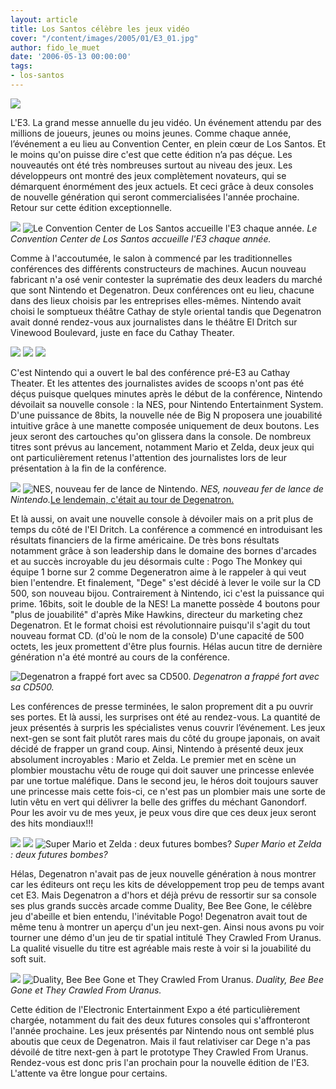```yaml
---
layout: article
title: Los Santos célèbre les jeux vidéo
cover: "/content/images/2005/01/E3_01.jpg"
author: fido_le_muet
date: '2006-05-13 00:00:00'
tags:
- los-santos
---
```


![](/content/images/2005/01/E3_01.jpg)

L'E3. La grand messe annuelle du jeu vidéo. Un événement attendu par des millions de joueurs, jeunes ou moins jeunes. Comme chaque année, l’événement a eu lieu au Convention Center, en plein cœur de Los Santos. Et le moins qu'on puisse dire c'est que cette édition n’a pas déçue. Les nouveautés ont été très nombreuses surtout au niveau des jeux. Les développeurs ont montré des jeux complètement novateurs, qui se démarquent énormément des jeux actuels. Et ceci grâce à deux consoles de nouvelle génération qui seront commercialisées l'année prochaine. Retour sur cette édition exceptionnelle.

![](/content/images/2005/01/E3_02.jpg)
![Le Convention Center de Los Santos accueille l'E3 chaque année.](/content/images/2005/01/E3_03.jpg)
_Le Convention Center de Los Santos accueille l'E3 chaque année._

Comme à l'accoutumée, le salon à commencé par les traditionnelles conférences des différents constructeurs de machines. Aucun nouveau fabricant n'a osé venir contester la suprématie des deux leaders du marché que sont Nintendo et Degenatron. Deux conférences ont eu lieu, chacune dans des lieux choisis par les entreprises elles-mêmes. Nintendo avait choisi le somptueux théâtre Cathay de style oriental tandis que Degenatron avait donné rendez-vous aux journalistes dans le théâtre El Dritch sur Vinewood Boulevard, juste en face du Cathay Theater.

![](/content/images/2005/01/Cathay_Nintendo.jpg)
![](/content/images/2005/01/El_Dritch_Degenatron.jpg)
![](/content/images/2005/01/Nintendo_Logo.jpg)

C'est Nintendo qui a ouvert le bal des conférence pré-E3 au Cathay Theater. Et les attentes des journalistes avides de scoops n'ont pas été déçus puisque quelques minutes après le début de la conférence, Nintendo dévoilait sa nouvelle console : la NES, pour Nintendo Entertainment System. D'une puissance de 8bits, la nouvelle née de Big N proposera une jouabilité intuitive grâce à une manette composée uniquement de deux boutons. Les jeux seront des cartouches qu'on glissera dans la console. De nombreux titres sont prévus au lancement, notamment Mario et Zelda, deux jeux qui ont particulièrement retenus l'attention des journalistes lors de leur présentation à la fin de la conférence.

![](/content/images/2005/01/NES_02.jpg)
![NES, nouveau fer de lance de Nintendo.](/content/images/2005/01/NES_01.jpg)
_NES, nouveau fer de lance de Nintendo._[Le lendemain, c'était au tour de Degenatron.](/content/images/2005/01/Degenatron_Logo.jpg)

Et là aussi, on avait une nouvelle console à dévoiler mais on a prit plus de temps du côté de l'El Dritch. La conférence a commencé en introduisant les résultats financiers de la firme américaine. De très bons résultats notamment grâce à son leadership dans le domaine des bornes d'arcades et au succès incroyable du jeu désormais culte : Pogo The Monkey qui équipe 1 borne sur 2 comme Degeneratron aime à le rappeler à qui veut bien l'entendre. Et finalement, "Dege" s'est décidé à lever le voile sur la CD 500, son nouveau bijou. Contrairement à Nintendo, ici c'est la puissance qui prime. 16bits, soit le double de la NES! La manette possède 4 boutons pour "plus de jouabilité" d'après Mike Hawkins, directeur du marketing chez Degenatron. Et le format choisi est révolutionnaire puisqu'il s'agit du tout nouveau format CD. (d'où le nom de la console) D'une capacité de 500 octets, les jeux promettent d'être plus fournis. Hélas aucun titre de dernière génération n'a été montré au cours de la conférence.

![Degenatron a frappé fort avec sa CD500.](/content/images/2005/01/CD500_02.jpg)
_Degenatron a frappé fort avec sa CD500._

Les conférences de presse terminées, le salon proprement dit a pu ouvrir ses portes. Et là aussi, les surprises ont été au rendez-vous. La quantité de jeux présentés à surpris les spécialistes venus couvrir l’événement. Les jeux next-gen se sont fait plutôt rares mais du côté du groupe japonais, on avait décidé de frapper un grand coup. Ainsi, Nintendo à présenté deux jeux absolument incroyables : Mario et Zelda. Le premier met en scène un plombier moustachu vêtu de rouge qui doit sauver une princesse enlevée par une tortue maléfique. Dans le second jeu, le héros doit toujours sauver une princesse mais cette fois-ci, ce n'est pas un plombier mais une sorte de lutin vêtu en vert qui délivrer la belle des griffes du méchant Ganondorf. Pour les avoir vu de mes yeux, je peux vous dire que ces deux jeux seront des hits mondiaux!!!

![](/content/images/2005/01/Mario_Screen_01.jpg)
![](/content/images/2005/01/Mario_Screen_02.jpg)
![Super Mario et Zelda : deux futures bombes?](/content/images/2005/01/Zelda_Screen_02.jpg)
_Super Mario et Zelda : deux futures bombes?_

Hélas, Degenatron n'avait pas de jeux nouvelle génération à nous montrer car les éditeurs ont reçu les kits de développement trop peu de temps avant cet E3. Mais Degenatron a d'hors et déjà prévu de ressortir sur sa console ses plus grands succès arcade comme Duality, Bee Bee Gone, le célèbre jeu d'abeille et bien entendu, l'inévitable Pogo! Degenatron avait tout de même tenu à montrer un aperçu d'un jeu next-gen. Ainsi nous avons pu voir tourner une démo d'un jeu de tir spatial intitulé They Crawled From Uranus. La qualité visuelle du titre est agréable mais reste à voir si la jouabilité du soft suit.

![](/content/images/2005/01/Bee_Bee_Gone_Screen.jpg)
![Duality, Bee Bee Gone et They Crawled From Uranus.](/content/images/2005/01/They_Crawled_From_Uranus_Screen.jpg)
_Duality, Bee Bee Gone et They Crawled From Uranus._

Cette édition de l'Electronic Entertainment Expo a été particulièrement chargée, notamment du fait des deux futures consoles qui s'affronteront l'année prochaine. Les jeux présentés par Nintendo nous ont semblé plus aboutis que ceux de Degenatron. Mais il faut relativiser car Dege n'a pas dévoilé de titre next-gen à part le prototype They Crawled From Uranus. Rendez-vous est donc pris l'an prochain pour la nouvelle édition de l'E3. L'attente va être longue pour certains.